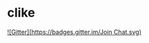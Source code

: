 # clike
[![Gitter](https://badges.gitter.im/Join Chat.svg)](https://gitter.im/hansrodtang/clike?utm_source=badge&utm_medium=badge&utm_campaign=pr-badge&utm_content=badge)